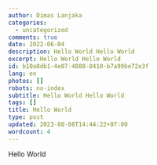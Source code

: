 ```yaml
---
author: Dimas Lanjaka
categories:
  - uncategorized
comments: true
date: 2022-06-04
description: Hello World Hello World
excerpt: Hello World Hello World
id: b10a8db1-4e07-4888-8410-b7a99be72e3f
lang: en
photos: []
robots: no-index
subtitle: Hello World Hello World
tags: []
title: Hello World
type: post
updated: 2023-08-08T14:44:22+07:00
wordcount: 4
---
```


Hello World